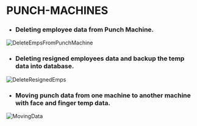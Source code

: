 # PUNCH-MACHINES

+ ###  Deleting employee data from Punch Machine.
![DeleteEmpsFromPunchMachine](https://github.com/NagendraVangara/PUNCH-MACHINES/assets/145798696/acc6c8a5-d701-4bab-be66-5538434a4bcd)

+ ### Deleting resigned employees data and backup the temp data into database. 
![DeleteResignedEmps](https://github.com/NagendraVangara/PUNCH-MACHINES/assets/145798696/af361865-fa29-4614-89c2-ab9700be0e79)

+ ### Moving punch data from one machine to another machine with face and finger temp data. 
![MovingData](https://github.com/NagendraVangara/PUNCH-MACHINES/assets/145798696/e15653bd-7f4c-4b1c-92ce-068939bbe071)

